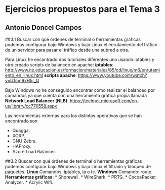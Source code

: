 Ejercicios propuestos para el Tema 3
====================================
Antonio Doncel Campos
------------------------------------

##3.1 Buscar con qué órdenes de terminal o herramientas gráficas podemos configurar bajo Windows y bajo Linux el enrutamiento del tráfico de un servidor para pasar el tráfico desde una subred a otra.

Para Linux he encontrado dos tutoriales diferentes uno usando iptables y otro creado scripts de balanceo en apache:
**iptables**: http://www.ite.educacion.es/formacion/materiales/85/cd/linux/m6/enrutamiento_en_linux.html
**scripts apache**: https://www.youtube.com/watch?v=U1cm9xH5r_Q

Bajo Windows no he conseguido encontrar como realizar el balanceo por comandos ya que cuenta con una herramienta grafica propia llamada **Network Load Balancer (NLB)**: https://technet.microsoft.com/en-us/library/cc770558.aspx

Las herramientas externas para los distintos operativos que se han encontrado son: 
* Quagga.
* XORP.
* GNU Zebra.
* HAProxy.
* Azure Load Balancer.

##3.2 Buscar con qué órdenes de terminal o herramientas gráficas podemos configurar bajo Windows y bajo Linux el filtrado y bloqueo de paquetes.
**Linux** Comandos: iptables, ip o tc.
**Windows** Comando: route.
**Herramientas gráficas:**
	* Shorewall.
	* WireShark.
	* PRTG.
	* CocoaPacket Analyzer.
	* Acrylic Wifi.